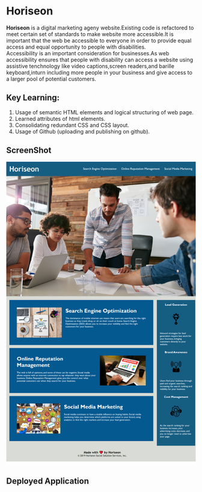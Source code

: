 # Horiseon

**Horiseon** is a digital marketing ageny website.Existing code is refactored to meet certain set of standards to make website more accessible.It is important that the web be accessible to everyone in order to provide equal access and equal opportunity to people with disabilities.  
Accessibility is an important consideration for businesses.As web accessibility ensures that people with disability can access a website using assistive tenchnology like video captions,screen readers,and barille keyboard,inturn including more people in your business and give access to a larger pool of potential customers.

## Key Learning:

1. Usage of semantic HTML elements and logical structuring of web page.
2. Learned attributes of html elements.
3. Consolidating redundant CSS and CSS layout.
4. Usage of Github (uploading and publishing on github).

## ScreenShot

![Horiseon:Digital Marketing Agency](./assets/images/Horiseon.png)

## Deployed Application
